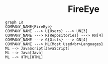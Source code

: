 <h1 align="center">FireEye</h1>

```mermaid
graph LR
COMPANY_NAME{FireEye}
COMPANY_NAME ---> U{Users} ---> UN[3]
COMPANY_NAME ---> R{Repositories} ---> RN[4]
COMPANY_NAME ---> G{Gists} ---> GN[4]
COMPANY_NAME ---> ML{Most Used<br>Languages}
ML --> JavaScript[JavaScript]
ML --> Java[Java]
ML --> HTML[HTML]
```
